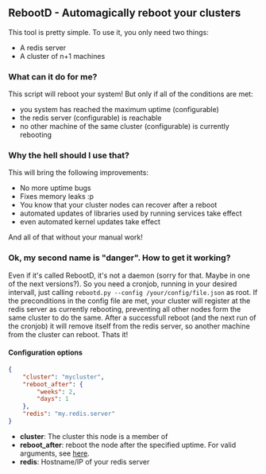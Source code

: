 ## RebootD - Automagically reboot your clusters

This tool is pretty simple. To use it, you only need two things:

* A redis server
* A cluster of n+1 machines

### What can it do for me?

This script will reboot your system! But only if all of the conditions are met:

* you system has reached the maximum uptime (configurable)
* the redis server (configurable) is reachable
* no other machine of the same cluster (configurable) is currently rebooting

### Why the hell should I use that?

This will bring the following improvements:

* No more uptime bugs
* Fixes memory leaks :p
* You know that your cluster nodes can recover after a reboot
* automated updates of libraries used by running services take effect
* even automated kernel updates take effect

And all of that without your manual work!

### Ok, my second name is "danger". How to get it working?

Even if it's called RebootD, it's not a daemon (sorry for that. Maybe in one of the next versions?).
So you need a cronjob, running in your desired intervall, just calling ```rebootd.py --config /your/config/file.json``` as root.
If the preconditions in the config file are met, your cluster will register at the redis server as currently rebooting, preventing all other nodes form the same cluster to do the same.
After a successfull reboot (and the next run of the cronjob) it will remove itself from the redis server, so another machine from the cluster can reboot. Thats it!

#### Configuration options

```json
{
    "cluster": "mycluster",
    "reboot_after": {
        "weeks": 2,
        "days": 1
    },
    "redis": "my.redis.server"
}
```

* **cluster**: The cluster this node is a member of
* **reboot_after**: reboot the node after the specified uptime. For valid arguments, see [here](https://docs.python.org/2/library/datetime.html#datetime.timedelta).
* **redis**: Hostname/IP of your redis server
